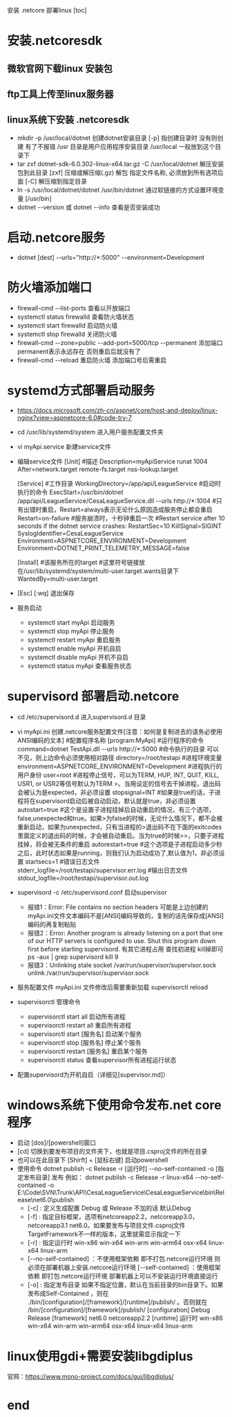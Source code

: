 安装 .netcore 部署linux
[toc]

# 安装.netcoresdk
## 微软官网下载linux 安装包

## ftp工具上传至linux服务器 

## linux系统下安装 .netcoresdk
- mkdir -p /usr/local/dotnet 创建dotnet安装目录 
  [-p] 指创建目录时 没有则创建 有了不报错
  /usr 目录是用户应用程序安装目录
  /usr/local 一般放到这个目录下
- tar zxf dotnet-sdk-6.0.302-linux-x64.tar.gz -C /usr/local/dotnet 解压安装包到此目录 
  [zxf] 压缩或解压缩(.gz)  解包  指定文件名称, 必须放到所有选项后面
  [-C] 解压缩到指定目录
- ln -s /usr/local/dotnet/dotnet /usr/bin/dotnet 通过软链接的方式设置环境变量
  [/usr/bin]
- dotnet --version 或 dotnet --info 查看是否安装成功
  
# 启动.netcore服务
- dotnet [dest] --urls="http://*:5000" --environment=Development

# 防火墙添加端口
- firewall-cmd --list-ports 查看以开放端口
- systemctl status firewalld 查看防火墙状态
- systemctl start firewalld 启动防火墙
- systemctl stop firewalld 关闭防火墙
- firewall-cmd --zone=public --add-port=5000/tcp --permanent 添加端口 permanent表示永远存在 否则重启后就没有了
- firewall-cmd --reload 重启防火墙 添加端口号后需重启

# systemd方式部署启动服务
- https://docs.microsoft.com/zh-cn/aspnet/core/host-and-deploy/linux-nginx?view=aspnetcore-6.0#code-try-7
- cd /usr/lib/systemd/system 进入用户服务配置文件夹
- vi myApi.service 新建service文件
- 编辑service文件
  [Unit]
  #描述
  Description=myApiService runat 1004
  After=network.target remote-fs.target nss-lookup.target

  [Service]
  #工作目录
  WorkingDirectory=/app/api/LeagueService
  #启动时执行的命令
  ExecStart=/usr/bin/dotnet /app/api/LeagueService/CesaLeagueService.dll --urls http://*:1004
  #只有出错时重启，Restart=always表示无论什么原因造成服务停止都会重启
  Restart=on-failure #服务崩溃时，十秒钟重启一次
  #Restart service after 10 seconds if the dotnet service crashes:
  RestartSec=10
  KillSignal=SIGINT
  SyslogIdentifier=CesaLeagueService
  Environment=ASPNETCORE_ENVIRONMENT=Development
  Environment=DOTNET_PRINT_TELEMETRY_MESSAGE=false

  [Install]
  #该服务所在的target
  #这里符号链接放在/usr/lib/systemd/system/multi-user.target.wants目录下
  WantedBy=multi-user.target
  
- [Esc] [:wq] 退出保存
- 服务启动
  - systemctl start myApi 启动服务
  - systemctl stop myApi 停止服务
  - systemctl restart myApi 重启服务
  - systemctl enable myApi 开机自启
  - systemctl disable myApi 开机不自启
  - systemctl status myApi 查看服务状态

# supervisord 部署启动.netcore
- cd /etc/supervisord.d 进入supervisord.d 目录
- vi myApi.ini 创建.netcore服务配置文件[注意：如何是复制进去的请务必使用ANSI编码的文本]
  #配置程序名称
  [program:MyApi]
  #运行程序的命令
  command=dotnet TestApi.dll --urls http://*:5000
  #命令执行的目录 可以不见，则上边命令必须使用相对路径
  directory=/root/testapi
  #进程环境变量
  environment=ASPNETCORE_ENVIRONMENT=Development
  #进程执行的用户身份
  user=root
  #进程停止信号，可以为TERM, HUP, INT, QUIT, KILL, USR1, or USR2等信号默认为TERM >。当用设定的信号去干掉进程，退出码会被认为是expected，非必须设置
  stopsignal=INT
  #如果是true的话，子进程将在supervisord启动后被自动启动，默认就是true，非必须设置
  autostart=true
  #这个是设置子进程挂掉后自动重启的情况，有三个选项，false,unexpected和true。如果>为false的时候，无论什么情况下，都不会被重新启动，如果为unexpected，只有当进程的>退出码不在下面的exitcodes里面定义的退出码的时候，才会被自动重启。当为true的时候>>，只要子进程挂掉，将会被无条件的重启
  autorestart=true
  #这个选项是子进程启动多少秒之后，此时状态如果是running，则我们认为启动成功了,默认值为1，非必须设置
  startsecs=1
  #错误日志文件
  stderr_logfile=/root/testapi/supervisor.err.log
  #输出日志文件
  stdout_logfile=/root/testapi/supervisor.out.log

- supervisord -c /etc/supervisord.conf 启动supervisor
  - 报错1：Error: File contains no section headers
    可能是上边创建的myApi.ini文件文本编码不是[ANSI]编码导致的，复制的话先保存成[ANSI]编码的再复制粘贴
  - 报错2：Error: Another program is already listening on a port that one of our HTTP servers is configured to use.  Shut this program down first before starting supervisord.
    有其它进程占用 查找初进程 kill掉即可
    ps -aux | grep supervisord
    kill 9
  - 报错3：Unlinking stale socket /var/run/supervisor/supervisor.sock
    unlink /var/run/supervisor/supervisor.sock
- 服务配置文件 myApi.ini 文件修改后需要重新加载 supervisorctl reload
- supervisorctl 管理命令
  - supervisorctl start all 启动所有进程
  - supervisorctl restart all 重启所有进程
  - supervisorctl start [服务名] 启动某个服务
  - supervisorctl stop [服务名] 停止某个服务
  - supervisorctl restart [服务名] 重启某个服务
  - supervisorctl status 查看supervisor所有进程运行状态 
- 配置supervisord为开机自启（详细见[supervisor.md]）

# windows系统下使用命令发布.net core 程序
- 启动 [dos]/[powershell]窗口
- [cd] 切换到要发布项目的文件夹下，也就是项目.csproj文件的所在目录
- 也可以在此目录下 [Shirft] + [鼠标右键] 启动powershell
- 使用命令 dotnet publish -c Release -r [运行时] --no-self-contained -o [指定发布目录]  发布
  例如：
   dotnet publish -c Release -r linux-x64 --no-self-contained -o E:\Code\SVN\Trunk\API\CesaLeagueService\CesaLeagueService\bin\Release\net6.0\publish
  - [-c] : 定义生成配置 Debug 或 Release 不加的话 默认Debug
  - [-f] : 指定目标框架，选项有netcoreapp2.2，netcoreapp3.0，netcoreapp3.1 net6.0。如果要发布与项目文件.csproj文件TargetFramework不一样的版本，这里就需显示指定一下
  - [-r] : 指定运行时 win-x86 win-x64 win-arm win-arm64 osx-x64 linux-x64 linux-arm
  - [--no-self-contained] ：不使用框架依赖 即不打包.netcore运行环境 则必须在部署机器上安装.netcore运行环境
    [--self-contained] ：使用框架依赖 即打包.netcore运行环境 部署机器上可以不安装运行环境直接运行
  - [-o] : 指定发布目录
    如果不指定位置，默认在当前目录的bin目录下。如果发布成Self-Contained ，则在 ./bin/[configuration]/[framework]/[runtime]/publish/ 。否则就在 /bin/[configuration]/[framework]/publish/
    [configuration] Debug Release
    [framework] net6.0 netcoreapp2.2
    [runtime] 运行时 win-x86 win-x64 win-arm win-arm64 osx-x64 linux-x64 linux-arm

# linux使用gdi+需要安装libgdiplus
官网：https://www.mono-project.com/docs/gui/libgdiplus/

# end


  